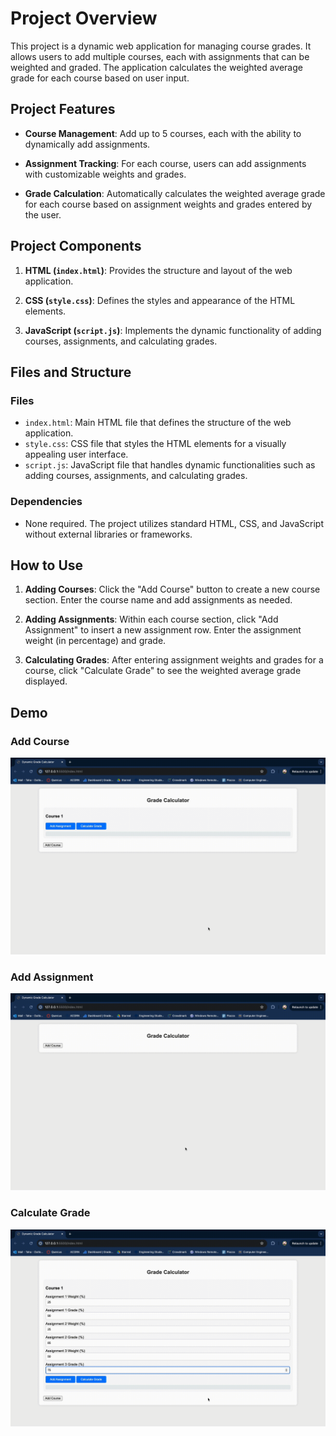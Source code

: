 # Project Overview

This project is a dynamic web application for managing course grades. It allows users to add multiple courses, each with assignments that can be weighted and graded. The application calculates the weighted average grade for each course based on user input.

## Project Features

- **Course Management**: Add up to 5 courses, each with the ability to dynamically add assignments.
   
- **Assignment Tracking**: For each course, users can add assignments with customizable weights and grades.

- **Grade Calculation**: Automatically calculates the weighted average grade for each course based on assignment weights and grades entered by the user.

## Project Components

1. **HTML (`index.html`)**: Provides the structure and layout of the web application.
   
2. **CSS (`style.css`)**: Defines the styles and appearance of the HTML elements.
   
3. **JavaScript (`script.js`)**: Implements the dynamic functionality of adding courses, assignments, and calculating grades.

## Files and Structure

### Files

- `index.html`: Main HTML file that defines the structure of the web application.
- `style.css`: CSS file that styles the HTML elements for a visually appealing user interface.
- `script.js`: JavaScript file that handles dynamic functionalities such as adding courses, assignments, and calculating grades.

### Dependencies

- None required. The project utilizes standard HTML, CSS, and JavaScript without external libraries or frameworks.

## How to Use

1. **Adding Courses**: Click the "Add Course" button to create a new course section. Enter the course name and add assignments as needed.

2. **Adding Assignments**: Within each course section, click "Add Assignment" to insert a new assignment row. Enter the assignment weight (in percentage) and grade.

3. **Calculating Grades**: After entering assignment weights and grades for a course, click "Calculate Grade" to see the weighted average grade displayed.


## Demo

### Add Course

![addCourse](https://github.com/tahakh03/Course-Grade-Calculator/blob/main/addCourse.gif)

### Add Assignment

![addAssignment](https://github.com/tahakh03/Course-Grade-Calculator/blob/main/addAssignment.gif)

### Calculate Grade

![calculateGrade](https://github.com/tahakh03/Course-Grade-Calculator/blob/main/calculateGrade.gif)
